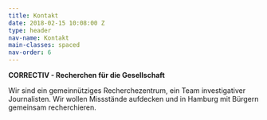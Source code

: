 ```yaml
---
title: Kontakt
date: 2018-02-15 10:08:00 Z
type: header
nav-name: Kontakt
main-classes: spaced
nav-order: 6
---
```


**CORRECTIV - Recherchen für die Gesellschaft**

Wir sind ein gemeinnütziges Recherchezentrum,
ein Team investigativer Journalisten. Wir wollen
Missstände aufdecken und in Hamburg mit Bürgern
gemeinsam recherchieren.

